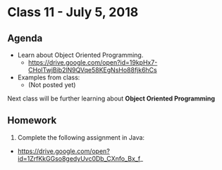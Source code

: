# Class 11 - July 5, 2018

## Agenda

* Learn about Object Oriented Programming.
  * https://drive.google.com/open?id=19kpHx7-CHolTwjBib2lN9QVqe58KEgNsHo88fjk6hCs
* Examples from class:
  * (Not posted yet)

Next class will be further learning about **Object Oriented Programming**

## Homework

1. Complete the following assignment in Java:
  * https://drive.google.com/open?id=1ZrfKkGGso8gedyUvc0Db_CXnfo_Bx_f_